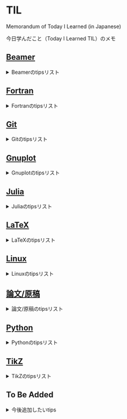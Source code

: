 # TIL

Memorandum of Today I Learned (in Japanese)

今日学んだこと（Today I Learned TIL）のメモ

## [Beamer](https://github.com/ryo-ARAKI/TIL/tree/master/beamer)

<details>
<summary>Beamerのtipsリスト</summary>

- [Beamerで総スライド番号に影響しない補遺スライドを作成する](https://github.com/ryo-ARAKI/TIL/blob/master/beamer/backup_slide.md)
- [Beamerで参考文献を出力する](https://github.com/ryo-ARAKI/TIL/blob/master/beamer/bibliography_break_frame.md)
- [デフォルトのフォントサイズを変更する](https://github.com/ryo-ARAKI/TIL/blob/master/beamer/change_default_font_size.md)
- [アニメーションをhandoutに反映する](https://github.com/ryo-ARAKI/TIL/blob/master/beamer/handout_with_complex_animation.md)
- [Frametitle中で右揃えする](https://github.com/ryo-ARAKI/TIL/blob/master/beamer/hfill_in_frametitle.md)
- [`itemize` 環境にアニメーションをつける](https://github.com/ryo-ARAKI/TIL/blob/master/beamer/itemize_animation.md)
- [`itemize` 環境中で一部だけ異なるbulletを使う](https://github.com/ryo-ARAKI/TIL/blob/master/beamer/itemize_temporarily_different_bullet.md)
- [目次の表示を制御する](https://github.com/ryo-ARAKI/TIL/blob/master/beamer/toc_customise.md)

</details>

## [Fortran](https://github.com/ryo-ARAKI/TIL/tree/master/fortran)

<details>
<summary>Fortranのtipsリスト</summary>

- [f2py.f90](https://github.com/ryo-ARAKI/TIL/blob/master/fortran/f2py.f90)と[f2py.py](https://github.com/ryo-ARAKI/TIL/blob/master/fortran/f2py.py)
  - FortranとPythonを連携するF2PYのサンプルプログラム
- [`#ifdef` フラグのサンプルプログラム](https://github.com/ryo-ARAKI/TIL/blob/master/fortran/ifdef.f90)

</details>

## [Git](https://github.com/ryo-ARAKI/TIL/tree/master/git)

<details>
<summary>Gitのtipsリスト</summary>

- [あるGitリポジトリ中のサブディレクトリを新しいリポジトリとして切り出す](https://github.com/ryo-ARAKI/TIL/blob/master/git/extract_subdirectory_as_new_repository.md)
- [Remote branchの名前を変える](https://github.com/ryo-ARAKI/TIL/blob/master/git/rename_remote_branch.md)

</details>

## [Gnuplot](https://github.com/ryo-ARAKI/TIL/tree/master/gnuplot)

<details>
<summary>Gnuplotのtipsリスト</summary>

- [データを間引いて描画する](https://github.com/ryo-ARAKI/TIL/blob/master/gnuplot/decimate_data.md)
- [y=0を描画しない](https://github.com/ryo-ARAKI/TIL/blob/master/gnuplot/do_not_plot_0_data.md)
- [サーバにsudo権限無しでgnuplot ver5.2.8をインストールする](https://github.com/ryo-ARAKI/TIL/blob/master/gnuplot/install_without_sudo.md)
- [`.gp` スクリプトで描画したグラフを表示し続ける](https://github.com/ryo-ARAKI/TIL/blob/master/gnuplot/keep_plot_generated_by_gp_script.md)
- [複数の列データの和を描画する](https://github.com/ryo-ARAKI/TIL/blob/master/gnuplot/plot_sum_of_multiple_columns.md)
- [凡例を前面に出力する](https://github.com/ryo-ARAKI/TIL/blob/master/gnuplot/print_key_in_front.md)
- [データの描画範囲を指定する](https://github.com/ryo-ARAKI/TIL/blob/master/gnuplot/set_plot_range.md)

</details>

## [Julia](https://github.com/ryo-ARAKI/TIL/tree/master/julia)

<details>
<summary>Juliaのtipsリスト</summary>

- [`MPI.jl` をシステムの `mpiexec` でビルドする](https://github.com/ryo-ARAKI/TIL/blob/master/julia/build_MPI.jl_with_system_mpiexec.md)
- [パッケージを作成する](https://github.com/ryo-ARAKI/TIL/blob/master/julia/create_package.md)
- [物理シミュレーション/数値計算に役立つJuliaのパッケージリスト](https://github.com/ryo-ARAKI/TIL/blob/master/julia/package_list_for_physics_simulation.md)
- [Juilaで実装したコードを高速化する方法](https://github.com/ryo-ARAKI/TIL/blob/master/julia/performance_improvement.md)
- [`Unitful` パッケージを使った単位つき数値の計算のサンプルプログラム](https://github.com/ryo-ARAKI/TIL/blob/master/julia/Unitful.jl)

</details>

## [LaTeX](https://github.com/ryo-ARAKI/TIL/tree/master/latex)

<details>
<summary>LaTeXのtipsリスト</summary>

- [`aligned` 環境下で長い方程式を改行する](https://github.com/ryo-ARAKI/TIL/blob/master/latex/aligned_equations_breakline.md)
- [いろいろな論文雑誌のテンプレートを使ってarXivにプレプリントを投稿する際の注意点](https://github.com/ryo-ARAKI/TIL/blob/master/latex/arxiv_with_template.md)
- [`.bib` ファイルでのarXivの論文のフォーマット](https://github.com/ryo-ARAKI/TIL/blob/master/latex/bib_arXiv.md)
- [`.bib` ファイルの必須フィールドの抜けを確認する](https://github.com/ryo-ARAKI/TIL/blob/master/latex/bib_check_lacking_field.md)
- [REVTeX + BibLaTeXで参考文献を管理している論文をAPSに投稿する](https://github.com/ryo-ARAKI/TIL/blob/master/latex/biblatex_submit_to_APS.md)
- [BibLaTeXで出版年の括弧に `issue` の情報が入ってしまうのを抑制する](https://github.com/ryo-ARAKI/TIL/blob/master/latex/biblatex_suppress_issue_inside_parthensis.md)
- [ダミー文章や図を挿入する](https://github.com/ryo-ARAKI/TIL/blob/master/latex/dummy_contents.md)
- [`empheq` 環境下で数式番号をまとめる](https://github.com/ryo-ARAKI/TIL/blob/master/latex/empheq_single_equation_number.md)
- [`\eqref` で数式を参照する](https://github.com/ryo-ARAKI/TIL/blob/master/latex/eqref_refer.md)
- [Caption中に `\footnote` を挿入する](https://github.com/ryo-ARAKI/TIL/blob/master/latex/footnote_inside_caption.md)
- [文章幅と同じ長さの横線を引く](https://github.com/ryo-ARAKI/TIL/blob/master/latex/holizontal_line_for_document_width.md)
- [`hyperref` パッケージの設定](https://github.com/ryo-ARAKI/TIL/blob/master/latex/hyperref_setup.md)
- [`itemize` 環境内でテキストを揃える](https://github.com/ryo-ARAKI/TIL/blob/master/latex/itemize_align_inside.md)
- [LaTeXdiffとgitを連携する.md](https://github.com/ryo-ARAKI/TIL/blob/master/latex/latexdiff-vc.md)
- [Matplotlibのカラーマップと同じ色を使う](https://github.com/ryo-ARAKI/TIL/blob/master/latex/matplotlib_colour.md)
- [footnote番号（アルファベット）や `\subfloat` の図番号のオーバーフローを抑制する](https://github.com/ryo-ARAKI/TIL/blob/master/latex/overflow_numbering_suppress.md)
- [REVTeXなど論文執筆時の `.tex` テンプレートに追加するパッケージや設定](https://github.com/ryo-ARAKI/TIL/blob/master/latex/revtex_preamble.md)
- [siunitxを使った単位付き数値をmath環境で使う際の最適解](https://github.com/ryo-ARAKI/TIL/blob/master/latex/siunitx.md)
- [Mathモード以外で上付き（下付き）文字を使う](https://github.com/ryo-ARAKI/TIL/blob/master/latex/super_sub_script_in_text.md)
- [TeXLiveをクリーンインストールする手順](https://github.com/ryo-ARAKI/TIL/blob/master/latex/texlive_clean_install.md)
- [手動で目次に追加する項目に正しくページ番号とリンクを対応づける](https://github.com/ryo-ARAKI/TIL/blob/master/latex/toc_correct_pagenumber_and_link.md)
- [行列，ベクトルの転置（transpose）をどう表記するか？](https://github.com/ryo-ARAKI/TIL/blob/master/latex/transpose_symbol.md)
- [`underbrace` 環境中で改行する](https://github.com/ryo-ARAKI/TIL/blob/master/latex/underbrace_breakline.md)
- [`\underbrace` の表示がおかしい](https://github.com/ryo-ARAKI/TIL/blob/master/latex/underbrace_fix.md)
- [`\underline` 環境中で改行する](https://github.com/ryo-ARAKI/TIL/blob/master/latex/underline_breakline.md)

</details>

## [Linux](https://github.com/ryo-ARAKI/TIL/tree/master/linux)

<details>
<summary>Linuxのtipsリスト</summary>

- [Linuxの（やや複雑な）コマンドチートシート](https://github.com/ryo-ARAKI/TIL/blob/master/linux/command_cheatsheet.md)
- [fish shellにおける永続的な `PATH` の追加/削除](https://github.com/ryo-ARAKI/TIL/blob/master/linux/fish_add_remove_path.md)
- [シェルスクリプトにおけるYes/Noの選択に応じた対話的実行](https://github.com/ryo-ARAKI/TIL/blob/master/linux/shell_interactive.md)
- [シェルスクリプトにおける複数のファイルに対する繰り返し処理](https://github.com/ryo-ARAKI/TIL/blob/master/linux/shell_iteration.md)

</details>

## [論文/原稿](https://github.com/ryo-ARAKI/TIL/tree/master/manuscript)

<details>
<summary>論文/原稿のtipsリスト</summary>

- [プレプリントへのCC-BYライセンスの付与](https://github.com/ryo-ARAKI/TIL/blob/master/manuscript/add_CC-BY_license.md)

</details>

## [Python](https://github.com/ryo-ARAKI/TIL/tree/master/python)

<details>
<summary>Pythonのtipsリスト</summary>

- [ファイル名にピリオドが含まれるファイルからモジュールを読み込む](https://github.com/ryo-ARAKI/TIL/blob/master/python/import_local_module_containing_period.md)
- [Matplotlibの `plt.plot` に矢印のアノーテーションをつけるサンプルプログラム](https://github.com/ryo-ARAKI/TIL/blob/master/python/lineplot_with_arrow_annotation.py)
- [異なる軸ラベルに対して同一のプロット領域を確保する](https://github.com/ryo-ARAKI/TIL/blob/master/python/maintain_same_margin_for_different_label.md)
- [Matplotlibの `plot` で，boolean arrayを用いてグラフの一部だけを強調するサンプルプログラム](https://github.com/ryo-ARAKI/TIL/blob/master/python/matplotlib_bool_mask.py)
- [MatplotlibでLaTeX書式を使うサンプルプログラム](https://github.com/ryo-ARAKI/TIL/blob/master/python/matplotlib_latex.py)
- [Matplotlibで異なるスケールのデータを$x$軸を共有してプロットするサンプルプログラム](https://github.com/ryo-ARAKI/TIL/blob/master/python/matplotlib_share_x_axis.py)
- [Matplotlibで軸の `ticks` 位置を調整するサンプルプログラム](https://github.com/ryo-ARAKI/TIL/blob/master/python/matplotlib_ticks_position.py)
- [特定の行にVSCodeの自動整形を作用させない](https://github.com/ryo-ARAKI/TIL/blob/master/python/no_auto_pep8_for_specific_lines.md)
- [数列を空白区切りで出力する](https://github.com/ryo-ARAKI/TIL/blob/master/python/numerical_sequence_with_white_space.md)
- [Scatterプロットのscatter部分のみをラスタライズして高速化する](https://github.com/ryo-ARAKI/TIL/blob/master/python/scatter_plot_with_raster.md)
- [Pythonの `venv` 仮想環境を設定し，自動で有効化/無効化する](https://github.com/ryo-ARAKI/TIL/blob/master/python/venv.md)

</details>

## [TikZ](https://github.com/ryo-ARAKI/TIL/tree/master/tikz)

<details>
<summary>TikZのtipsリスト</summary>

- [Bézier曲線control pointsで制御する](https://github.com/ryo-ARAKI/TIL/blob/master/tikz/bezier_curve.md)
- [渦を描く](https://github.com/ryo-ARAKI/TIL/blob/master/tikz/draw_vortex.md)
- [図で強調したい領域**以外** に影をつける](https://github.com/ryo-ARAKI/TIL/blob/master/tikz/shadow_even_odd.md)
- [TikZのチュートリアル](https://github.com/ryo-ARAKI/TIL/blob/master/tikz/tikz_tutorial.md)
- [`tikzpicture` 環境中でコロン記号を使う](https://github.com/ryo-ARAKI/TIL/blob/master/tikz/use_colon.md)

</details>

## To Be Added

<details>
<summary>今後追加したいtips</summary>

- 大規模データを扱う数値計算
  - 変数の精度をよく考える．ポスト解析に倍精度は必要だろうか？
  - バイナリ（他の言語やソフトウェアで読み込むのが大変）ではなくHDF5（階層化されている&様々な言語でAPIが用意されている）を使う
  - 物理量の制約を利用する．例えば三次元の非圧縮流速場なら，二成分を保存しておけば非圧縮条件から残る一成分を復元できる
- HDFファイル
  - Fortran90からHDFファイル形式への書き込み，読み取り方法
  - HDFファイルをParaViewから読み込む方法

</details>
